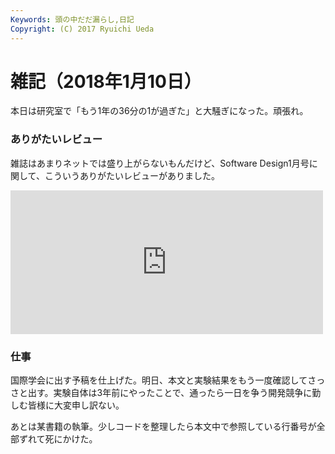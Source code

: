 ```yaml
---
Keywords: 頭の中だだ漏らし,日記
Copyright: (C) 2017 Ryuichi Ueda
---
```


# 雑記（2018年1月10日）

本日は研究室で「もう1年の36分の1が過ぎた」と大騒ぎになった。頑張れ。

### ありがたいレビュー

雑誌はあまりネットでは盛り上がらないもんだけど、Software Design1月号に関して、こういうありがたいレビューがありました。

<iframe marginwidth="0" marginheight="0" src="https://b.hatena.ne.jp/entry.parts?url=https%3A%2F%2Fdev.classmethod.jp%2Ftool%2Fuseful-shellscript%2F" scrolling="no" frameborder="0" height="230" width="500"><div class="hatena-bookmark-detail-info"><a href="https://dev.classmethod.jp/tool/useful-shellscript/">SoftwareDesign1月号「使えるシェルスクリプトの書き方」特集が面白かった件 ｜ Developers.IO</a><a href="/entry/s/dev.classmethod.jp/tool/useful-shellscript/">はてなブックマーク - SoftwareDesign1月号「使えるシェルスクリプトの書き方」特集が面白かった件 ｜ Developers.IO</a></div></iframe>


### 仕事

国際学会に出す予稿を仕上げた。明日、本文と実験結果をもう一度確認してさっさと出す。実験自体は3年前にやったことで、通ったら一日を争う開発競争に勤しむ皆様に大変申し訳ない。

あとは某書籍の執筆。少しコードを整理したら本文中で参照している行番号が全部ずれて死にかけた。

